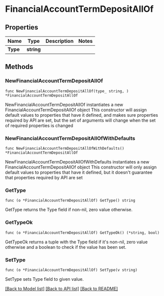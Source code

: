 # FinancialAccountTermDepositAllOf

## Properties

Name | Type | Description | Notes
------------ | ------------- | ------------- | -------------
**Type** | **string** |  | 

## Methods

### NewFinancialAccountTermDepositAllOf

`func NewFinancialAccountTermDepositAllOf(type_ string, ) *FinancialAccountTermDepositAllOf`

NewFinancialAccountTermDepositAllOf instantiates a new FinancialAccountTermDepositAllOf object
This constructor will assign default values to properties that have it defined,
and makes sure properties required by API are set, but the set of arguments
will change when the set of required properties is changed

### NewFinancialAccountTermDepositAllOfWithDefaults

`func NewFinancialAccountTermDepositAllOfWithDefaults() *FinancialAccountTermDepositAllOf`

NewFinancialAccountTermDepositAllOfWithDefaults instantiates a new FinancialAccountTermDepositAllOf object
This constructor will only assign default values to properties that have it defined,
but it doesn't guarantee that properties required by API are set

### GetType

`func (o *FinancialAccountTermDepositAllOf) GetType() string`

GetType returns the Type field if non-nil, zero value otherwise.

### GetTypeOk

`func (o *FinancialAccountTermDepositAllOf) GetTypeOk() (*string, bool)`

GetTypeOk returns a tuple with the Type field if it's non-nil, zero value otherwise
and a boolean to check if the value has been set.

### SetType

`func (o *FinancialAccountTermDepositAllOf) SetType(v string)`

SetType sets Type field to given value.



[[Back to Model list]](../README.md#documentation-for-models) [[Back to API list]](../README.md#documentation-for-api-endpoints) [[Back to README]](../README.md)


